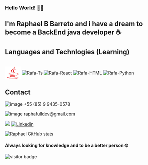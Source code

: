 ### Hello World! 🤚🏻 
## I'm Raphael B Barreto and i have a dream to become a BackEnd java developer ☕

## Languages and Technlogies (Learning)

<div style="display: inline_block"><br>
  <img align="center" alt="Rafa-Js" height="40" width="50" src="https://raw.githubusercontent.com/devicons/devicon/master/icons/java/java-plain.svg">
  <img align="center" alt="Rafa-Ts" height="40" width="50" src="https://cdn.jsdelivr.net/gh/devicons/devicon/icons/spring/spring-original-wordmark.svg">
  <img align="center" alt="Rafa-React" height="40" width="50" src="https://cdn.jsdelivr.net/gh/devicons/devicon/icons/mongodb/mongodb-original-wordmark.svg">
  <img align="center" alt="Rafa-HTML" height="40" width="50" src="https://cdn.jsdelivr.net/gh/devicons/devicon/icons/mysql/mysql-original-wordmark.svg">
  <img align="center" alt="Rafa-Python" height="40" width="50" src="https://cdn.jsdelivr.net/gh/devicons/devicon/icons/postgresql/postgresql-original-wordmark.svg">
  
</div>

## Contact
![image](https://img.shields.io/badge/WhatsApp-25D366?style=for-the-badge&logo=whatsapp&logoColor=white) +55 (85) 9 9435-0578

![image](https://img.shields.io/badge/Gmail-D14836?style=for-the-badge&logo=gmail&logoColor=white) raphafulldev@gmail.com

<a href="https://instagram.com/rafaballerini" target="_blank"><img src="https://img.shields.io/badge/-Instagram-%23E4405F?style=for-the-badge&logo=instagram&logoColor=white" target="_blank"></a>
[![Linkedin](https://img.shields.io/badge/LinkedIn-0077B5?style=for-the-badge&logo=linkedin&logoColor=white/)](https://www.linkedin.com/in/raphael-barros-376583264/)

![Raphael GitHub stats](https://github-readme-stats.vercel.app/api?username=raphafulldev&show_icons=true&theme=radical)

#### Always looking for knowledge and to be a better person 🤓
  
![visitor badge](https://visitor-badge.glitch.me/badge?page_id=jwenjian.visitor-badge)
